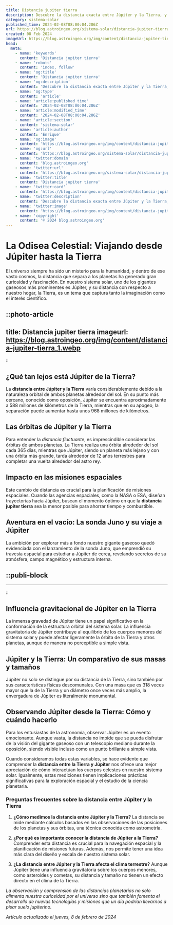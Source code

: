 ```yaml
---
title: Distancia jupiter tierra
description: Descubre la distancia exacta entre Júpiter y la Tierra, y cómo varía a lo largo del año debido a las órbitas elípticas.
category: sistema-solar
published_time: 2024-02-08T08:00:04.286Z
url: https://blog.astroingeo.org/sistema-solar/distancia-jupiter-tierra
created: 08 Feb 2024
imageUrl: https://blog.astroingeo.org/img/content/distancia-jupiter-tierra_1.webp
head:
  meta:
    - name: 'keywords'
      content: 'Distancia jupiter tierra'
    - name: 'robots'
      content: 'index, follow'
    - name: 'og:title'
      content: 'Distancia jupiter tierra'
    - name: 'og:description'
      content: 'Descubre la distancia exacta entre Júpiter y la Tierra, y cómo varía a lo largo del año debido a las órbitas elípticas.'
    - name: 'og:type'
      content: 'article'
    - name: 'article:published_time'
      content: '2024-02-08T08:00:04.286Z'
    - name: 'article:modified_time'
      content: '2024-02-08T08:00:04.286Z'
    - name: 'article:section'
      content: 'sistema-solar'
    - name: 'article:author'
      content: 'Enrique'
    - name: 'og:image'
      content: 'https://blog.astroingeo.org/img/content/distancia-jupiter-tierra_1.webp'
    - name: 'og:url'
      content: 'https://blog.astroingeo.org/sistema-solar/distancia-jupiter-tierra'
    - name: 'twitter:domain'
      content: 'blog.astroingeo.org'
    - name: 'twitter:url'
      content: 'https://blog.astroingeo.org/sistema-solar/distancia-jupiter-tierra'
    - name: 'twitter:title'
      content: 'Distancia jupiter tierra'
    - name: 'twitter:card'
      content: 'https://blog.astroingeo.org/img/content/distancia-jupiter-tierra_1.webp'
    - name: 'twitter:description'
      content: 'Descubre la distancia exacta entre Júpiter y la Tierra, y cómo varía a lo largo del año debido a las órbitas elípticas.'
    - name: 'twitter:image'
      content: 'https://blog.astroingeo.org/img/content/distancia-jupiter-tierra_1.webp'
    - name: 'copyright'
      content: '© 2024 blog.astroingeo.org'
---
```

# La Odisea Celestial: Viajando desde Júpiter hasta la Tierra

El universo siempre ha sido un misterio para la humanidad, y dentro de ese vasto cosmos, la distancia que separa a los planetas ha generado gran curiosidad y fascinación. En nuestro sistema solar, uno de los gigantes gaseosos más prominentes es Júpiter, y su distancia con respecto a nuestro hogar, la Tierra, es un tema que captura tanto la imaginación como el interés científico.


::photo-article
---
title: Distancia jupiter tierra
imageurl: https://blog.astroingeo.org/img/content/distancia-jupiter-tierra_1.webp
---
::


## ¿Qué tan lejos está Júpiter de la Tierra?

La **distancia entre Júpiter y la Tierra** varía considerablemente debido a la naturaleza orbital de ambos planetas alrededor del sol. En su punto más cercano, conocido como oposición, Júpiter se encuentra aproximadamente a 588 millones de kilómetros de la Tierra, mientras que en su apogeo, la separación puede aumentar hasta unos 968 millones de kilómetros.

## Las órbitas de Júpiter y la Tierra

Para entender la *distancia fluctuante*, es imprescindible considerar las órbitas de ambos planetas. La Tierra realiza una órbita alrededor del sol cada 365 días, mientras que Júpiter, siendo un planeta más lejano y con una órbita más grande, tarda alrededor de 12 años terrestres para completar una vuelta alrededor del astro rey.

## Impacto en las misiones espaciales

Este cambio de distancia es crucial para la planificación de misiones espaciales. Cuando las agencias espaciales, como la NASA o ESA, diseñan trayectorias hacia Júpiter, buscan el momento óptimo en que la **distancia jupiter tierra** sea la menor posible para ahorrar tiempo y combustible.

## Aventura en el vacío: La sonda Juno y su viaje a Júpiter

La ambición por explorar más a fondo nuestro gigante gaseoso quedó evidenciada con el lanzamiento de la sonda Juno, que emprendió su travesía espacial para estudiar a Júpiter de cerca, revelando secretos de su atmósfera, campo magnético y estructura interna.


  ::publi-block
  ---
  ---
  ::
  
  
## Influencia gravitacional de Júpiter en la Tierra

La inmensa gravedad de Júpiter tiene un papel significativo en la conformación de la estructura orbital del sistema solar. La influencia gravitatoria de Júpiter contribuye al equilibrio de los cuerpos menores del sistema solar y puede afectar ligeramente la órbita de la Tierra y otros planetas, aunque de manera no perceptible a simple vista.

## Júpiter y la Tierra: Un comparativo de sus masas y tamaños

Júpiter no solo se distingue por su distancia de la Tierra, sino también por sus características físicas descomunales. Con una masa que es 318 veces mayor que la de la Tierra y un diámetro once veces más amplio, la envergadura de Júpiter es literalmente monumental.

## Observando Júpiter desde la Tierra: Cómo y cuándo hacerlo

Para los entusiastas de la astronomía, observar Júpiter es un evento emocionante. Aunque vasta, la distancia no impide que se pueda disfrutar de la visión del gigante gaseoso con un telescopio mediano durante la oposición, siendo visible incluso como un punto brillante a simple vista.

Cuando consideramos todas estas variables, se hace evidente que comprender la **distancia entre la Tierra y Júpiter** nos ofrece una mejor apreciación de cómo interactúan los cuerpos celestes en nuestro sistema solar. Igualmente, estas mediciones tienen implicaciones prácticas significativas para la exploración espacial y el estudio de la ciencia planetaria.

### Preguntas frecuentes sobre la distancia entre Júpiter y la Tierra

1. **¿Cómo medimos la distancia entre Júpiter y la Tierra?**
   La distancia se mide mediante cálculos basados en las observaciones de las posiciones de los planetas y sus órbitas, una técnica conocida como astrometría.

2. **¿Por qué es importante conocer la distancia de Júpiter a la Tierra?**
   Comprender esta distancia es crucial para la navegación espacial y la planificación de misiones futuras. Además, nos permite tener una idea más clara del diseño y escala de nuestro sistema solar.

3. **¿La distancia entre Júpiter y la Tierra afecta el clima terrestre?**
   Aunque Júpiter tiene una influencia gravitatoria sobre los cuerpos menores, como asteroides y cometas, su distancia y tamaño no tienen un efecto directo en el clima de la Tierra.

*La observación y comprensión de las distancias planetarias no solo alimenta nuestra curiosidad por el universo sino que también fomenta el desarrollo de nuevas tecnologías y misiones que un día podrían llevarnos a pisar suelo jupiterino.*

_Artículo actualizado el jueves, 8 de febrero de 2024_